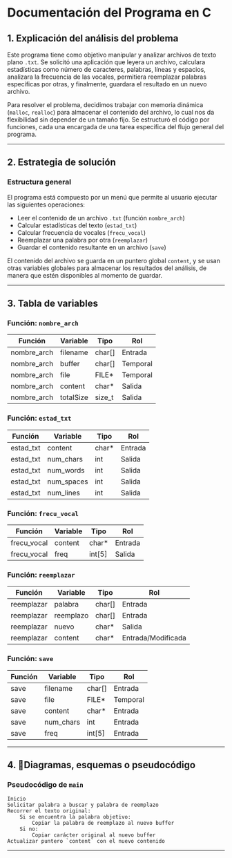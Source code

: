 
# Documentación del Programa en C

## 1. Explicación del análisis del problema

Este programa tiene como objetivo manipular y analizar archivos de texto plano `.txt`. Se solicitó una aplicación que leyera un archivo, calculara estadísticas como número de caracteres, palabras, líneas y espacios, analizara la frecuencia de las vocales, permitiera reemplazar palabras específicas por otras, y finalmente, guardara el resultado en un nuevo archivo.

Para resolver el problema, decidimos trabajar con memoria dinámica (`malloc`, `realloc`) para almacenar el contenido del archivo, lo cual nos da flexibilidad sin depender de un tamaño fijo. Se estructuró el código por funciones, cada una encargada de una tarea específica del flujo general del programa.

---

## 2. Estrategia de solución

### Estructura general

El programa está compuesto por un menú que permite al usuario ejecutar las siguientes operaciones:

- Leer el contenido de un archivo `.txt` (función `nombre_arch`)
- Calcular estadísticas del texto (`estad_txt`)
- Calcular frecuencia de vocales (`frecu_vocal`)
- Reemplazar una palabra por otra (`reemplazar`)
- Guardar el contenido resultante en un archivo (`save`)

El contenido del archivo se guarda en un puntero global `content`, y se usan otras variables globales para almacenar los resultados del análisis, de manera que estén disponibles al momento de guardar.

---

## 3. Tabla de variables

### Función: `nombre_arch`

| Función     | Variable  | Tipo      | Rol      |
|-------------|-----------|-----------|----------|
| nombre_arch | filename  | char[]    | Entrada  |
| nombre_arch | buffer    | char[]    | Temporal |
| nombre_arch | file      | FILE*     | Temporal |
| nombre_arch | content   | char*     | Salida   |
| nombre_arch | totalSize | size_t    | Salida   |

### Función: `estad_txt`

| Función    | Variable    | Tipo     | Rol     |
|------------|-------------|----------|---------|
| estad_txt  | content     | char*    | Entrada |
| estad_txt  | num_chars   | int      | Salida  |
| estad_txt  | num_words   | int      | Salida  |
| estad_txt  | num_spaces  | int      | Salida  |
| estad_txt  | num_lines   | int      | Salida  |

### Función: `frecu_vocal`

| Función      | Variable | Tipo     | Rol     |
|--------------|----------|----------|---------|
| frecu_vocal  | content  | char*    | Entrada |
| frecu_vocal  | freq     | int[5]   | Salida  |

### Función: `reemplazar`

| Función     | Variable   | Tipo     | Rol                |
|-------------|------------|----------|--------------------|
| reemplazar  | palabra    | char[]   | Entrada            |
| reemplazar  | reemplazo  | char[]   | Entrada            |
| reemplazar  | nuevo      | char*    | Salida             |
| reemplazar  | content    | char*    | Entrada/Modificada |

### Función: `save`

| Función | Variable   | Tipo     | Rol      |
|---------|------------|----------|----------|
| save    | filename   | char[]   | Entrada  |
| save    | file       | FILE*    | Temporal |
| save    | content    | char*    | Entrada  |
| save    | num_chars  | int      | Entrada  |
| save    | freq       | int[5]   | Entrada  |

---

## 4. 🧮Diagramas, esquemas o pseudocódigo

### Pseudocódigo de `main`

```
Inicio
Solicitar palabra a buscar y palabra de reemplazo
Recorrer el texto original:
    Si se encuentra la palabra objetivo:
        Copiar la palabra de reemplazo al nuevo buffer
    Si no:
        Copiar carácter original al nuevo buffer
Actualizar puntero `content` con el nuevo contenido
```

---
